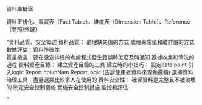 資料庫概論

資料正規化、事實表（Fact Table）、維度表（Dimension Table）、Reference（參照/外鍵）

"資料品質、安全概述
資料品質：
   處理缺失值的方式
   處理異常值和離群值的方式
      數據評估：資料準確性   
      質量檢查：要在設定排程的考慮程式發生錯誤時怎麼及時通知
   數據收集和清洗的過程
資料資產目錄：
   建立資產目錄的工具
      建立時的小技巧：
         設定data point 
         引入logic Report colunNam ReportLogic (告訴使用者資料來源和邏輯)
   選擇資料治理工具：盡量選擇比較多人在使用的
資料安全性：
   確保資料是完整且不被破壞的
   制定安全控制措施
   實施安全控制措施
   監控和評估
   
  "

  
